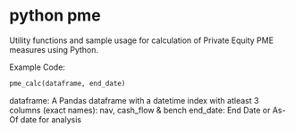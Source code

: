 # python pme

Utility functions and sample usage for calculation of Private Equity PME measures using Python.

Example Code:

```python
pme_calc(dataframe, end_date)
```
dataframe: A Pandas dataframe with a datetime index with atleast 3 columns (exact names): nav, cash_flow & bench
end_date: End Date or As-Of date for analysis


